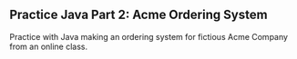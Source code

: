 ## Practice Java Part 2: Acme Ordering System

Practice with Java making an ordering system for fictious Acme Company from an online class. 